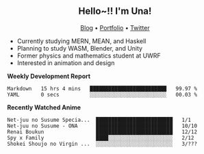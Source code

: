 <h2 align="center">
  Hello~!! I'm Una!
</h2>

<p align="center">
  <a href="https://anarchy.website/">Blog</a> &bull;
  <a href="https://una-ada.github.io/">Portfolio</a> &bull;
  <a href="https://twitter.com/unaxiii">Twitter</a>
</p>

- Currently studying MERN, MEAN, and Haskell
- Planning to study WASM, Blender, and Unity
- Former physics and mathematics student at UWRF
- Interested in animation and design

**Weekly Development Report**

<!--START_SECTION:waka-->

```text
Markdown   15 hrs 4 mins   █████████████████████████   99.97 %
YAML       0 secs          ░░░░░░░░░░░░░░░░░░░░░░░░░   00.03 %
```

<!--END_SECTION:waka-->

**Recently Watched Anime**

<!-- RECENT-ANIME:START -->

    Net-juu no Susume Specia...  █████████████████████████   1/1
    Net-juu no Susume - ONA      █████████████████████████   10/10
    Renai Boukun                 █████████████████████████   12/12
    Spy x Family                 ████░░░░░░░░░░░░░░░░░░░░░   2/12
    Shokei Shoujo no Virgin ...  ░░░░░░░░░░░░░░░░░░░░░░░░░   3/???
<!-- RECENT-ANIME:END -->
